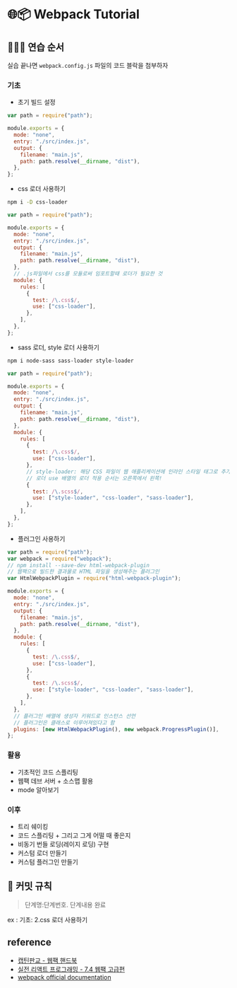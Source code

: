 # 🌐📦 Webpack Tutorial

## 🏃🏻‍♀️ 연습 순서

실습 끝나면 `webpack.config.js` 파일의 코드 블락을 첨부하자

### 기초

- 초기 빌드 설정

```js
var path = require("path");

module.exports = {
  mode: "none",
  entry: "./src/index.js",
  output: {
    filename: "main.js",
    path: path.resolve(__dirname, "dist"),
  },
};
```

- css 로더 사용하기

```bash
npm i -D css-loader
```

```js
var path = require("path");

module.exports = {
  mode: "none",
  entry: "./src/index.js",
  output: {
    filename: "main.js",
    path: path.resolve(__dirname, "dist"),
  },
  // .js파일에서 css를 모듈로써 임포트할때 로더가 필요한 것
  module: {
    rules: [
      {
        test: /\.css$/,
        use: ["css-loader"],
      },
    ],
  },
};
```

- sass 로더, style 로더 사용하기

```bash
npm i node-sass sass-loader style-loader
```

```js
var path = require("path");

module.exports = {
  mode: "none",
  entry: "./src/index.js",
  output: {
    filename: "main.js",
    path: path.resolve(__dirname, "dist"),
  },
  module: {
    rules: [
      {
        test: /\.css$/,
        use: ["css-loader"],
      },
      // style-loader: 해당 CSS 파일이 웹 애플리케이션에 인라인 스타일 태그로 추가되게함
      // 로더 use 배열의 로더 적용 순서는 오른쪽에서 왼쪽!
      {
        test: /\.scss$/,
        use: ["style-loader", "css-loader", "sass-loader"],
      },
    ],
  },
};
```

- 플러그인 사용하기

```js
var path = require("path");
var webpack = require("webpack");
// npm install --save-dev html-webpack-plugin
// 웹팩으로 빌드한 결과물로 HTML 파일을 생성해주는 플러그인
var HtmlWebpackPlugin = require("html-webpack-plugin");

module.exports = {
  mode: "none",
  entry: "./src/index.js",
  output: {
    filename: "main.js",
    path: path.resolve(__dirname, "dist"),
  },
  module: {
    rules: [
      {
        test: /\.css$/,
        use: ["css-loader"],
      },
      {
        test: /\.scss$/,
        use: ["style-loader", "css-loader", "sass-loader"],
      },
    ],
  },
  // 플러그인 배열에 생성자 키워드로 인스턴스 선언
  // 플러그인은 클래스로 이루어져있다고 함
  plugins: [new HtmlWebpackPlugin(), new webpack.ProgressPlugin()],
};
```

### 활용

- 기초적인 코드 스플리팅
- 웹팩 데브 서버 + 소스맵 활용
- mode 알아보기

### 이후

- 트리 쉐이킹
- 코드 스플리팅 + 그리고 그게 어떨 때 좋은지
- 비동기 번들 로딩(레이지 로딩) 구현
- 커스텀 로더 만들기
- 커스텀 플러그인 만들기

## 📝 커밋 규칙

> 단계명:단계번호. 단계내용 완료

ex : 기초: 2.css 로더 사용하기

## reference

- [캡틴판교 - 웹팩 핸드북](https://joshua1988.github.io/webpack-guide/)
- [실전 리액트 프로그래밍 - 7.4 웹팩 고급편](http://www.yes24.com/Product/Goods/74223605)
- [webpack official documentation](https://webpack.js.org/)
